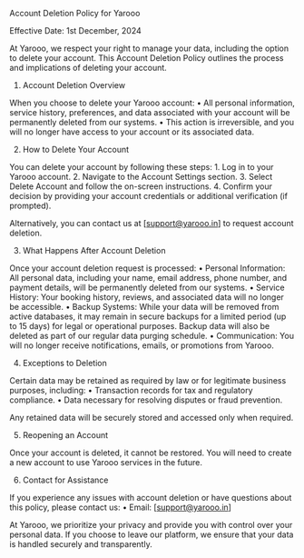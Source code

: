 Account Deletion Policy for Yarooo

Effective Date: 1st December, 2024

At Yarooo, we respect your right to manage your data, including the option to delete your account. This Account Deletion Policy outlines the process and implications of deleting your account.

1. Account Deletion Overview

When you choose to delete your Yarooo account:
	•	All personal information, service history, preferences, and data associated with your account will be permanently deleted from our systems.
	•	This action is irreversible, and you will no longer have access to your account or its associated data.

2. How to Delete Your Account

You can delete your account by following these steps:
	1.	Log in to your Yarooo account.
	2.	Navigate to the Account Settings section.
	3.	Select Delete Account and follow the on-screen instructions.
	4.	Confirm your decision by providing your account credentials or additional verification (if prompted).

Alternatively, you can contact us at [support@yarooo.in] to request account deletion.

3. What Happens After Account Deletion

Once your account deletion request is processed:
	•	Personal Information: All personal data, including your name, email address, phone number, and payment details, will be permanently deleted from our systems.
	•	Service History: Your booking history, reviews, and associated data will no longer be accessible.
	•	Backup Systems: While your data will be removed from active databases, it may remain in secure backups for a limited period (up to 15 days) for legal or operational purposes. Backup data will also be deleted as part of our regular data purging schedule.
	•	Communication: You will no longer receive notifications, emails, or promotions from Yarooo.

4. Exceptions to Deletion

Certain data may be retained as required by law or for legitimate business purposes, including:
	•	Transaction records for tax and regulatory compliance.
	•	Data necessary for resolving disputes or fraud prevention.

Any retained data will be securely stored and accessed only when required.

5. Reopening an Account

Once your account is deleted, it cannot be restored. You will need to create a new account to use Yarooo services in the future.

6. Contact for Assistance

If you experience any issues with account deletion or have questions about this policy, please contact us:
	•	Email: [support@yarooo.in]

At Yarooo, we prioritize your privacy and provide you with control over your personal data. If you choose to leave our platform, we ensure that your data is handled securely and transparently.
